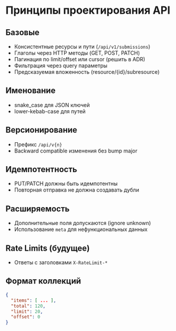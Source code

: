 # Принципы проектирования API

## Базовые
- Консистентные ресурсы и пути (`/api/v1/submissions`)
- Глаголы через HTTP методы (GET, POST, PATCH)
- Пагинация по limit/offset или cursor (решить в ADR)
- Фильтрация через query параметры
- Предсказуемая вложенность (resource/{id}/subresource)

## Именование
- snake_case для JSON ключей
- lower-kebab-case для путей

## Версионирование
- Префикс `/api/v{n}`
- Backward compatible изменения без bump major

## Идемпотентность
- PUT/PATCH должны быть идемпотентны
- Повторная отправка не должна создавать дубли

## Расширяемость
- Дополнительные поля допускаются (ignore unknown)
- Использование `meta` для нефункциональных данных

## Rate Limits (будущее)
- Ответы с заголовками `X-RateLimit-*`

## Формат коллекций
```json
{
  "items": [ ... ],
  "total": 120,
  "limit": 20,
  "offset": 0
}
```
